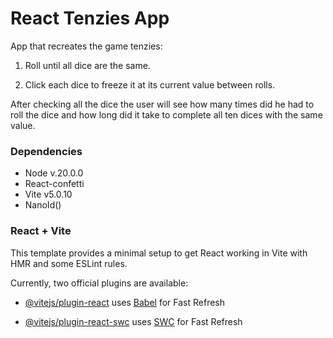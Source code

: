 #  React Tenzies App

App that recreates the game tenzies:

1.  Roll until all dice are the same.

2.  Click each dice to freeze it at its current value between rolls.

After checking all the dice the user will see how many times did he had to roll the dice and how long did it take to complete all ten dices with the same value.

### Dependencies
  - Node v.20.0.0
  - React-confetti
  - Vite v5.0.10
  - NanoId()

###  React + Vite

This template provides a minimal setup to get React working in Vite with HMR and some ESLint rules.

Currently, two official plugins are available:

-  [@vitejs/plugin-react](https://github.com/vitejs/vite-plugin-react/blob/main/packages/plugin-react/README.md) uses [Babel](https://babeljs.io/) for Fast Refresh

-  [@vitejs/plugin-react-swc](https://github.com/vitejs/vite-plugin-react-swc) uses [SWC](https://swc.rs/) for Fast Refresh
